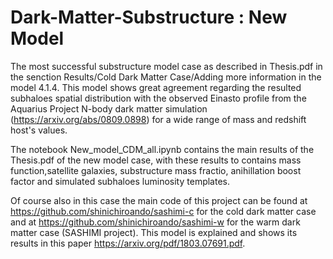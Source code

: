 # Dark-Matter-Substructure : New Model

The most successful substructure model case as described in Thesis.pdf in the senction Results/Cold Dark Matter Case/Adding more information in the model 4.1.4. This model shows great agreement regarding the resulted subhaloes spatial distribution with the observed Einasto profile from the Aquarius Project N-body dark matter simulation (https://arxiv.org/abs/0809.0898) for a wide range of mass and redshift host's values.

The notebook New_model_CDM_all.ipynb contains the main results of the Thesis.pdf of the new model case, with these results to contains mass function,satellite galaxies, substructure mass fractio, anihillation boost factor and simulated subhaloes luminosity templates.

Of course also in this case the main code of this project can be found at https://github.com/shinichiroando/sashimi-c for the cold dark matter case and at https://github.com/shinichiroando/sashimi-w for the warm dark matter case (SASHIMI project). This model is explained and shows its results in this paper https://arxiv.org/pdf/1803.07691.pdf.

